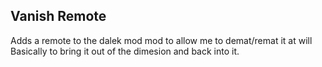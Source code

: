 ## Vanish Remote

Adds a remote to the dalek mod mod to allow me to demat/remat it at will
Basically to bring it out of the dimesion and back into it.
